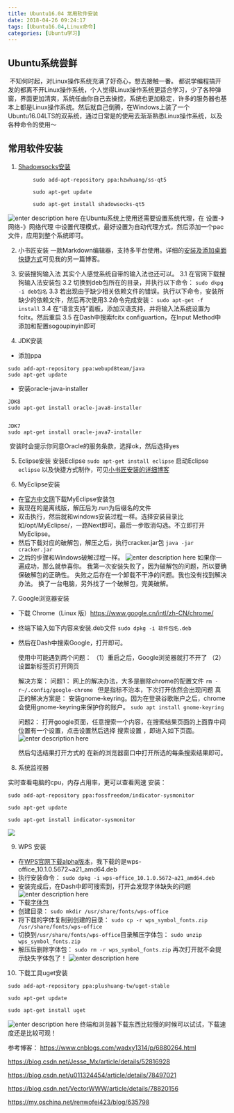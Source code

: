 ```yaml
---
title: Ubuntu16.04 常用软件安装
date: 2018-04-26 09:24:17
tags: [Ubuntu16.04,Linux命令]
categories: [Ubuntu学习]
---
```


## Ubuntu系统尝鲜
​	不知何时起，对Linux操作系统充满了好奇心，想去接触一番。	都说学编程搞开发的都离不开Linux操作系统，个人觉得Linux操作系统更适合学习，少了各种弹窗，界面更加清爽，系统任由你自己去操控，系统也更加稳定，许多的服务器也基本上都是Linux操作系统。然后就自己倒腾，在Windows上装了一个Ubuntu16.04LTS的双系统，通过日常是的使用去渐渐熟悉Linux操作系统，以及各种命令的使用～<!--more-->

## 常用软件安装

 1. [Shadowsocks安装](https://github.com/shadowsocks)

``` stylus
		sudo add-apt-repository ppa:hzwhuang/ss-qt5 

        sudo apt-get update

        sudo apt-get install shadowsocks-qt5
```

![enter description here](http://hexoblog-1253306922.cosgz.myqcloud.com/photo2018/ubuntu%E8%BD%AF%E4%BB%B6/shadowsocks.png)
	在Ubuntu系统上使用还需要设置系统代理，在 设置-》网络-》网络代理 中设置代理模式，最好设置为自动代理方式，然后添加一个pac文件，应用到整个系统即可。

2. 小书匠安装
一款Markdown编辑器，支持多平台使用。详细的[安装及添加桌面快捷方式](http://www.mindyu.com/2018/04/28/Ubuntu%E5%AE%89%E8%A3%85%E5%B0%8F%E4%B9%A6%E5%8C%A0%E5%B9%B6%E5%88%9B%E5%BB%BA%E6%A1%8C%E9%9D%A2%E5%BF%AB%E6%8D%B7%E6%96%B9%E5%BC%8F/)可见我的另一篇博客。

3. 安装搜狗输入法
其实个人感觉系统自带的输入法也还可以。
	3.1 在官网下载搜狗输入法安装包
	3.2 切换到deb包所在的目录，并执行以下命令： 
`sudo dkpg -i deb包名`
	3.3 若出现由于缺少相关依赖文件的错误。执行以下命令，安装所缺少的依赖文件，然后再次使用3.2命令完成安装： 
`sudo apt-get -f install`
	3.4 在“语言支持”面板，添加汉语支持，并将输入法系统设置为fcitx。然后重启
	3.5 在Dash中搜索fcitx configuartion，在Input Method中添加和配置sogoupinyin即可

4. JDK安装
 - 添加ppa
``` stylus
sudo add-apt-repository ppa:webupd8team/java
sudo apt-get update
```
 - 安装oracle-java-installer


``` stylus
JDK8
sudo apt-get install oracle-java8-installer


JDK7
sudo apt-get install oracle-java7-installer
```
​	安装时会提示你同意Oracle的服务条款，选择ok，然后选择yes


5. Eclipse安装
安装Eclipse 
`sudo apt-get install eclipse`
启动Eclipse 
`eclipse`
以及快捷方式制作，可见[小书匠安装的详细博客](http://www.mindyu.com/2018/04/28/Ubuntu%E5%AE%89%E8%A3%85%E5%B0%8F%E4%B9%A6%E5%8C%A0%E5%B9%B6%E5%88%9B%E5%BB%BA%E6%A1%8C%E9%9D%A2%E5%BF%AB%E6%8D%B7%E6%96%B9%E5%BC%8F/)

6. MyEclipse安装
- 在[官方中文网](http://www.myeclipsecn.com/download/)下载MyEclipse安装包
- 我现在的是离线版，解压后为.run为后缀名的文件
- 双击执行，然后就和windows安装过程一样。选择安装目录比如/opt/MyEclipse/，一路Next即可。最后一步取消勾选。不立即打开MyEclipse。
- 然后下载对应的破解包，解压之后，执行cracker.jar包
`java -jar cracker.jar`
- 之后的步骤和Windows破解过程一样。
![enter description here](http://hexoblog-1253306922.cosgz.myqcloud.com/photo2018/ubuntu%E8%BD%AF%E4%BB%B6/myeclipse.png)
如果你一遍成功，那么就恭喜你。 我第一次安装失败了，因为破解包的问题，所以要确保破解包的正确性。 失败之后存在一个卸载不干净的问题。我也没有找到解决办法。 换了一台电脑，另外找了一个破解包，完美破解。

7. Google浏览器安装
- 下载 Chrome（Linux 版）https://www.google.cn/intl/zh-CN/chrome/

- 终端下输入如下内容来安装.deb文件
  `sudo dpkg -i 软件包名.deb`

- 然后在Dash中搜索Google，打开即可。

  使用中可能遇到两个问题：
   （1）重启之后，Google浏览器就打不开了
   （2）设置新标签页打开网页

  

   解决方案：
   问题1：
   网上的解决办法，大多是删除chrome的配置文件
   `rm -r~/.config/google-chrome `
   但是指标不治本，下次打开依然会出现问题
   真正的解决方案是：
   安装gnome-keyring。因为在登录谷歌账户之后，chrome会使用gnome-keyring来保护你的账户。
   `sudo apt install gnome-keyring`

  

   问题2：
   打开google页面，任意搜索一个内容，在搜索结果页面的上面靠中间位置有一个设置，点击设置然后选择 搜索设置 ，即进入如下页面。
   	![enter description here](http://hexoblog-1253306922.cosgz.myqcloud.com/photo2018/ubuntu%E8%BD%AF%E4%BB%B6/google%E6%89%93%E5%BC%80%E6%96%B9%E5%BC%8F.png)

  然后勾选结果打开方式的 在新的浏览器窗口中打开所选的每条搜索结果即可。

8. 系统监视器 

  实时查看电脑的cpu，内存占用率，更可以查看网速
  安装：
``` stylus
sudo add-apt-repository ppa:fossfreedom/indicator-sysmonitor 

sudo apt-get update  

sudo apt-get install indicator-sysmonitor  
```
![	](http://hexoblog-1253306922.cosgz.myqcloud.com/photo2018/ubuntu%E8%BD%AF%E4%BB%B6/sysmonitor.png)

9. WPS 安装
- 在[WPS官网下载alpha版本](http://community.wps.cn/download/)，我下载的是wps-office_10.1.0.5672~a21_amd64.deb
- 执行安装命令：
`sudo dpkg -i wps-office_10.1.0.5672~a21_amd64.deb `
- 安装完成后，在Dash中即可搜索到，打开会发现字体缺失的问题
![enter description here](http://hexoblog-1253306922.cosgz.myqcloud.com/photo2018/ubuntu%E8%BD%AF%E4%BB%B6/wps_%E7%BC%BA%E5%A4%B1%E5%AD%97%E4%BD%93.png)
- 下载[字体包](http://pan.baidu.com/s/1mh0lcbY)
- 创建目录：
`sudo mkdir /usr/share/fonts/wps-office`
- 将下载的字体复制到创建的目录：
`sudo cp -r wps_symbol_fonts.zip /usr/share/fonts/wps-office`
- 切换到`/usr/share/fonts/wps-office`目录解压字体包：
`sudo unzip wps_symbol_fonts.zip`
- 解压后删除字体包：
`sudo rm -r wps_symbol_fonts.zip`
再次打开就不会提示缺失字体包了！
![enter description here](http://hexoblog-1253306922.cosgz.myqcloud.com/photo2018/ubuntu%E8%BD%AF%E4%BB%B6/wps.png)

10. 下载工具uget安装

``` stylus
sudo add-apt-repository ppa:plushuang-tw/uget-stable

sudo apt-get update

sudo apt-get install uget
```
![enter description here](http://hexoblog-1253306922.cosgz.myqcloud.com/photo2018/ubuntu%E8%BD%AF%E4%BB%B6/uget.png)
	终端和浏览器下载东西比较慢的时候可以试试，下载速度还是比较可观！



参考博客： 
https://www.cnblogs.com/wadxy1314/p/6880264.html

https://blog.csdn.net/Jesse_Mx/article/details/52816928

https://blog.csdn.net/u011324454/article/details/78497021

https://blog.csdn.net/VectorWWW/article/details/78820156

https://my.oschina.net/renwofei423/blog/635798